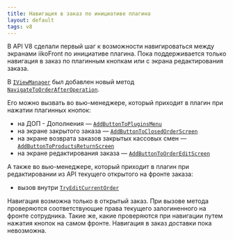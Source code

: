 ```yaml
---
title: Навигация в заказ по инициативе плагина
layout: default
tags: v8
---
```


В API V8 сделали первый шаг к возможности навигироваться между экранами iikoFront по инициативе плагина.
Пока поддерживается только навигация в заказ по плагинным кнопкам или с экрана редактирования заказа.

В [`IViewManager`](https://iiko.github.io/front.api.sdk/v8/html/T_Resto_Front_Api_UI_IViewManager.htm)
был добавлен новый метод
[`NavigateToOrderAfterOperation`](https://iiko.github.io/front.api.sdk/v8/html/M_Resto_Front_Api_UI_IViewManager_NavigateToOrderAfterOperation.htm).

Его можно вызвать во вью-менеджере, который приходит в плагин при нажатии плагинных кнопок:

- на ДОП - Дополнения —
[`AddButtonToPluginsMenu`](https://iiko.github.io/front.api.sdk/v8/html/M_Resto_Front_Api_IOperationService_AddButtonToPluginsMenu.htm)
- на экране закрытого заказа —
[`AddButtonToClosedOrderScreen`](https://iiko.github.io/front.api.sdk/v8/html/M_Resto_Front_Api_IOperationService_AddButtonToClosedOrderScreen.htm)
- на экране возврата заказов закрытых кассовых смен —
[`AddButtonToProductsReturnScreen`](https://iiko.github.io/front.api.sdk/v8/html/M_Resto_Front_Api_IOperationService_AddButtonToProductsReturnScreen.htm)
- на экране редактирования заказа —
[`AddButtonToOrderEditScreen`](https://iiko.github.io/front.api.sdk/v8/html/M_Resto_Front_Api_IOperationService_AddButtonToOrderEditScreen.htm)

А также во вью-менеджере, который приходит в плагин при редактировании из API текущего открытого на фронте заказа:

- вызов внутри
[`TryEditCurrentOrder`](https://iiko.github.io/front.api.sdk/v8/html/M_Resto_Front_Api_IOperationService_TryEditCurrentOrder.htm)

Навигация возможна только в открытый заказ.
При вызове метода проверяются соответствующие права текущего залогиненного на фронте сотрудника.
Такие же, какие проверяются при навигации путем нажатия кнопок на самом фронте.
Навигация в заказ доставки пока невозможна.